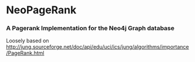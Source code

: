 # NeoPageRank
### A Pagerank Implementation for the Neo4j Graph database

Loosely based on http://jung.sourceforge.net/doc/api/edu/uci/ics/jung/algorithms/importance/PageRank.html

